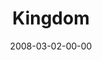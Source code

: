 ---
layout: message
category: message
series: "Consumed"
title: "Kingdom"
date: 2008-03-02-00-00
message_id: 486
audio: "http://s3.amazonaws.com/crossroadsaudiomessages/Consumed_4_Freedom_03-02-08_Tome_webaudio.mp3"
audio-duration: "40:56"
description: "God's Kingdom brings freedom and blessing. When we engage with a generous ethic, we experience life as God intended."
video: "http://s3.amazonaws.com/crossroadsvideomessages/consumed4-030208.mp4"
video-duration: "43:33"
video-image: "http://s3.amazonaws.com/crossroads-media/images/legacy/content/consumed4messagepic.jpg"
explicit: "N"
---
